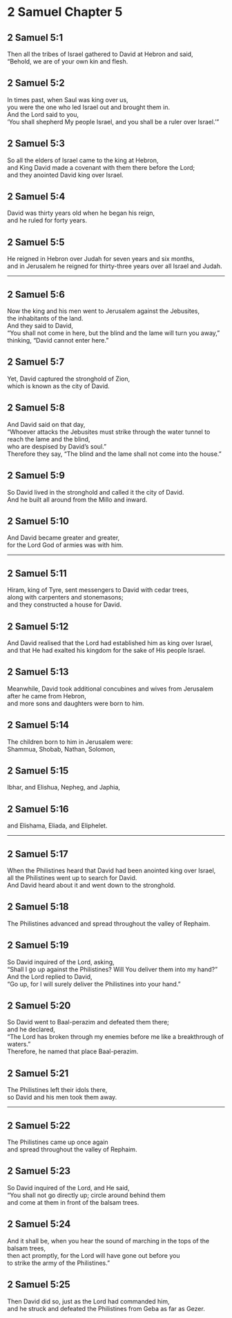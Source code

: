 # 2 Samuel Chapter 5

## 2 Samuel 5:1

Then all the tribes of Israel gathered to David at Hebron and said,  
“Behold, we are of your own kin and flesh.

## 2 Samuel 5:2

In times past, when Saul was king over us,  
you were the one who led Israel out and brought them in.  
And the Lord said to you,  
‘You shall shepherd My people Israel, and you shall be a ruler over Israel.’”

## 2 Samuel 5:3

So all the elders of Israel came to the king at Hebron,  
and King David made a covenant with them there before the Lord;  
and they anointed David king over Israel.

## 2 Samuel 5:4

David was thirty years old when he began his reign,  
and he ruled for forty years.

## 2 Samuel 5:5

He reigned in Hebron over Judah for seven years and six months,  
and in Jerusalem he reigned for thirty-three years over all Israel and Judah.

---

## 2 Samuel 5:6

Now the king and his men went to Jerusalem against the Jebusites,  
the inhabitants of the land.  
And they said to David,  
“You shall not come in here, but the blind and the lame will turn you away,”  
thinking, “David cannot enter here.”

## 2 Samuel 5:7

Yet, David captured the stronghold of Zion,  
which is known as the city of David.

## 2 Samuel 5:8

And David said on that day,  
“Whoever attacks the Jebusites must strike through the water tunnel to reach the lame and the blind,  
who are despised by David’s soul.”  
Therefore they say, “The blind and the lame shall not come into the house.”

## 2 Samuel 5:9

So David lived in the stronghold and called it the city of David.  
And he built all around from the Millo and inward.

## 2 Samuel 5:10

And David became greater and greater,  
for the Lord God of armies was with him.

---

## 2 Samuel 5:11

Hiram, king of Tyre, sent messengers to David with cedar trees,  
along with carpenters and stonemasons;  
and they constructed a house for David.

## 2 Samuel 5:12

And David realised that the Lord had established him as king over Israel,  
and that He had exalted his kingdom for the sake of His people Israel.

## 2 Samuel 5:13

Meanwhile, David took additional concubines and wives from Jerusalem after he came from Hebron,  
and more sons and daughters were born to him.

## 2 Samuel 5:14

The children born to him in Jerusalem were:  
Shammua, Shobab, Nathan, Solomon,

## 2 Samuel 5:15

Ibhar, and Elishua, Nepheg, and Japhia,

## 2 Samuel 5:16

and Elishama, Eliada, and Eliphelet.

---

## 2 Samuel 5:17

When the Philistines heard that David had been anointed king over Israel,  
all the Philistines went up to search for David.  
And David heard about it and went down to the stronghold.

## 2 Samuel 5:18

The Philistines advanced and spread throughout the valley of Rephaim.

## 2 Samuel 5:19

So David inquired of the Lord, asking,  
“Shall I go up against the Philistines? Will You deliver them into my hand?”  
And the Lord replied to David,  
“Go up, for I will surely deliver the Philistines into your hand.”

## 2 Samuel 5:20

So David went to Baal-perazim and defeated them there;  
and he declared,  
“The Lord has broken through my enemies before me like a breakthrough of waters.”  
Therefore, he named that place Baal-perazim.

## 2 Samuel 5:21

The Philistines left their idols there,  
so David and his men took them away.

---

## 2 Samuel 5:22

The Philistines came up once again  
and spread throughout the valley of Rephaim.

## 2 Samuel 5:23

So David inquired of the Lord, and He said,  
“You shall not go directly up; circle around behind them  
and come at them in front of the balsam trees.

## 2 Samuel 5:24

And it shall be, when you hear the sound of marching in the tops of the balsam trees,  
then act promptly, for the Lord will have gone out before you  
to strike the army of the Philistines.”

## 2 Samuel 5:25

Then David did so, just as the Lord had commanded him,  
and he struck and defeated the Philistines from Geba as far as Gezer.
